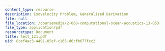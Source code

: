 ```yaml
---
content_type: resource
description: Isovelocity Problem, Generalized Derivation
file: null
file_location: /coursemedia/2-068-computational-ocean-acoustics-13-853-spring-2003/8bcf4ac3449185efc165d6cfb677fec2_lect_121.pdf
file_type: application/pdf
resourcetype: Document
title: lect_121.pdf
uid: 8bcf4ac3-4491-85ef-c165-d6cfb677fec2
---
```

